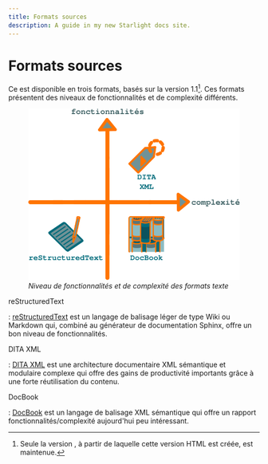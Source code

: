 ```yaml
---
title: Formats sources
description: A guide in my new Starlight docs site.
---
```

# Formats sources

Ce est disponible en trois formats, basés sur la version 1.1[^1]. Ces
formats présentent des niveaux de fonctionnalités et de complexité
différents.

<figure>
<img src="graphics/fonctionnalites_complexite.svg"
alt="graphics/fonctionnalites_complexite.svg" />
<figcaption><em>Niveau de fonctionnalités et de complexité des formats
texte</em></figcaption>
</figure>

reStructuredText

:   [reStructuredText]() est un langage de balisage léger de type Wiki
    ou Markdown qui, combiné au générateur de documentation Sphinx,
    offre un bon niveau de fonctionnalités.

DITA XML

:   [DITA XML]() est une architecture documentaire XML sémantique et
    modulaire complexe qui offre des gains de productivité importants
    grâce à une forte réutilisation du contenu.

DocBook

:   [DocBook]() est un langage de balisage XML sémantique qui offre un
    rapport fonctionnalités/complexité aujourd\'hui peu intéressant.

[^1]: Seule la version , à partir de laquelle cette version HTML est
    créée, est maintenue.

